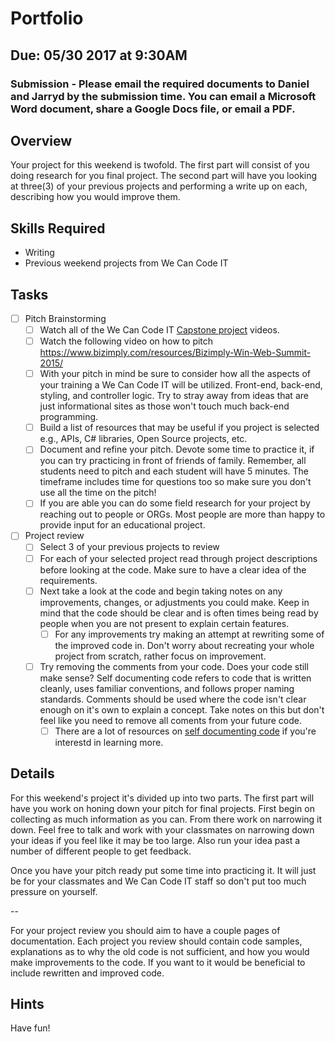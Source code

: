# Portfolio
## Due: 05/30 2017 at 9:30AM
### Submission - Please **email** the required documents to Daniel and Jarryd by the submission time. You can email a Microsoft Word document, share a Google Docs file, or email a PDF.

## Overview
Your project for this weekend is twofold. The first part will consist of you doing research for you final project. The second part will have you looking at three(3) of your previous projects and performing a write up on each, describing how you would improve them. 

## Skills Required
- Writing
- Previous weekend projects from We Can Code IT

## Tasks
- [ ] Pitch Brainstorming
  - [ ] Watch all of the We Can Code IT [Capstone project](https://www.youtube.com/playlist?list=PL0heF6uzr00jmvwbdv74VXzp92xQ-XMeX) videos.
  - [ ] Watch the following video on how to pitch https://www.bizimply.com/resources/Bizimply-Win-Web-Summit-2015/
  - [ ] With your pitch in mind be sure to consider how all the aspects of your training a We Can Code IT will be utilized. Front-end, back-end, styling, and controller logic. Try to stray away from ideas that are just informational sites as those won't touch much back-end programming. 
  - [ ] Build a list of resources that may be useful if you project is selected e.g., APIs, C# libraries, Open Source projects, etc.
  - [ ] Document and refine your pitch. Devote some time to practice it, if you can try practicing in front of friends of family. Remember, all students need to pitch and each student will have 5 minutes. The timeframe includes time for questions too so make sure you don't use all the time on the pitch!
  - [ ] If you are able you can do some field research for your project by reaching out to people or ORGs. Most people are more than happy to provide input for an educational project.
- [ ] Project review
  - [ ] Select 3 of your previous projects to review
  - [ ] For each of your selected project read through project descriptions before looking at the code. Make sure to have a clear idea of the requirements.
  - [ ] Next take a look at the code and begin taking notes on any improvements, changes, or adjustments you could make. Keep in mind that the code should be clear and is often times being read by people when you are not present to explain certain features.
    - [ ] For any improvements try making an attempt at rewriting some of the improved code in. Don't worry about recreating your whole project from scratch, rather focus on improvement.
  - [ ] Try removing the comments from your code. Does your code still make sense? Self documenting code refers to code that is written cleanly, uses familiar conventions, and follows proper naming standards. Comments should be used where the code isn't clear enough on it's own to explain a concept. Take notes on this but don't feel like you need to remove all coments from your future code.
    - [ ] There are a lot of resources on [self documenting code](https://www.google.com/search?q=self+documenting+code&rlz=1C5CHFA_enUS698US698&oq=self+documenting+code&aqs=chrome..69i57j69i59j0l4.3157j0j7&sourceid=chrome&ie=UTF-8) if you're interestd in learning more.

## Details
For this weekend's project it's divided up into two parts. The first part will have you work on honing down your pitch for final projects. First begin on collecting as much information as you can. From there work on narrowing it down. Feel free to talk and work with your classmates on narrowing down your ideas if you feel like it may be too large. Also run your idea past a number of different people to get feedback.

Once you have your pitch ready put some time into practicing it.  It will just be for your classmates and We Can Code IT staff so don't put too much pressure on yourself.

--

For your project review you should aim to have a couple pages of documentation. Each project you review should contain code samples, explanations as to why the old code is not sufficient, and how you would make improvements to the code. If you want to it would be beneficial to include rewritten and improved code.

## Hints
Have fun!
